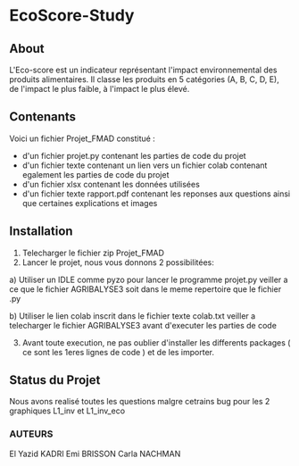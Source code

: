 # EcoScore-Study

## About 
L'Eco-score est un indicateur représentant l'impact environnemental des produits alimentaires. Il classe les produits en 5 catégories (A, B, C, D, E), de l'impact le plus faible, à l'impact le plus élevé.


## Contenants
Voici un fichier Projet_FMAD constitué :
- d'un fichier projet.py contenant les parties de code du projet 
- d'un fichier texte contenant un lien vers un fichier colab contenant egalement les parties de code du projet 
- d'un fichier xlsx contenant les données utilisées
- d'un fichier texte rapport.pdf contenant les reponses aux questions ainsi que certaines explications et images


## Installation
1. Telecharger le fichier zip Projet_FMAD
2. Lancer le projet, nous vous donnons 2 possibilitées: 
  
  a) Utiliser un IDLE comme pyzo pour lancer le programme projet.py
  veiller a ce que le fichier AGRIBALYSE3 soit dans le meme repertoire que le fichier .py
  
  b) Utiliser le lien colab inscrit dans le fichier texte colab.txt
  veiller a telecharger le fichier AGRIBALYSE3 avant d'executer les parties de code 
  
3. Avant toute execution, ne pas oublier d'installer les differents packages ( ce sont les 1eres lignes de code ) et de les importer. 


## Status du Projet
Nous avons realisé toutes les questions malgre cetrains bug pour les 2 graphiques L1_inv et L1_inv_eco


### AUTEURS 
El Yazid KADRI
Emi BRISSON
Carla NACHMAN
